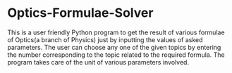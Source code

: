 # Optics-Formulae-Solver
This is a user friendly Python program to get the result of various formulae of Optics(a branch of Physics) just by inputting the values of asked parameters.
The user can choose any one of the given topics by entering the number corresponding to the topic related to the required formula.
The program takes care of the unit of various parameters involved.

